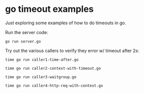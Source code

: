 # go timeout examples

Just exploring some examples of how to do timeouts in go.

Run the server code:

```
go run server.go
```

Try out the various callers to verify they error w/ timeout after 2s:

```
time go run caller1-time-after.go 
```

```
time go run caller2-context-with-timeout.go 
```

```
time go run caller3-waitgroup.go 
```

```
time go run caller4-http-req-with-context.go
```
